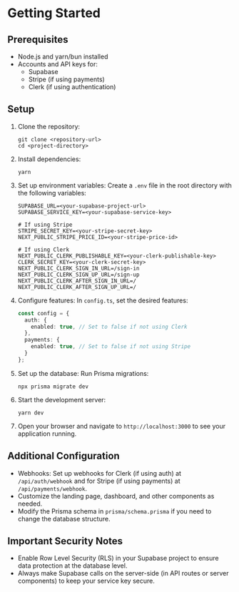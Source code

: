 # Getting Started

## Prerequisites
- Node.js and yarn/bun installed
- Accounts and API keys for:
  - Supabase
  - Stripe (if using payments)
  - Clerk (if using authentication)

## Setup

1. Clone the repository:
   ```
   git clone <repository-url>
   cd <project-directory>
   ```

2. Install dependencies:
   ```
   yarn
   ```

3. Set up environment variables:
   Create a `.env` file in the root directory with the following variables:
   ```
   SUPABASE_URL=<your-supabase-project-url>
   SUPABASE_SERVICE_KEY=<your-supabase-service-key>

   # If using Stripe
   STRIPE_SECRET_KEY=<your-stripe-secret-key>
   NEXT_PUBLIC_STRIPE_PRICE_ID=<your-stripe-price-id>

   # If using Clerk
   NEXT_PUBLIC_CLERK_PUBLISHABLE_KEY=<your-clerk-publishable-key>
   CLERK_SECRET_KEY=<your-clerk-secret-key>
   NEXT_PUBLIC_CLERK_SIGN_IN_URL=/sign-in
   NEXT_PUBLIC_CLERK_SIGN_UP_URL=/sign-up
   NEXT_PUBLIC_CLERK_AFTER_SIGN_IN_URL=/
   NEXT_PUBLIC_CLERK_AFTER_SIGN_UP_URL=/
   ```

4. Configure features:
   In `config.ts`, set the desired features:
   ```typescript
   const config = {
     auth: {
       enabled: true, // Set to false if not using Clerk
     },
     payments: {
       enabled: true, // Set to false if not using Stripe
     }
   };
   ```

5. Set up the database:
   Run Prisma migrations:
   ```
   npx prisma migrate dev
   ```

6. Start the development server:
   ```
   yarn dev
   ```

7. Open your browser and navigate to `http://localhost:3000` to see your application running.

## Additional Configuration

- Webhooks: Set up webhooks for Clerk (if using auth) at `/api/auth/webhook` and for Stripe (if using payments) at `/api/payments/webhook`.
- Customize the landing page, dashboard, and other components as needed.
- Modify the Prisma schema in `prisma/schema.prisma` if you need to change the database structure.

## Important Security Notes

- Enable Row Level Security (RLS) in your Supabase project to ensure data protection at the database level.
- Always make Supabase calls on the server-side (in API routes or server components) to keep your service key secure.

